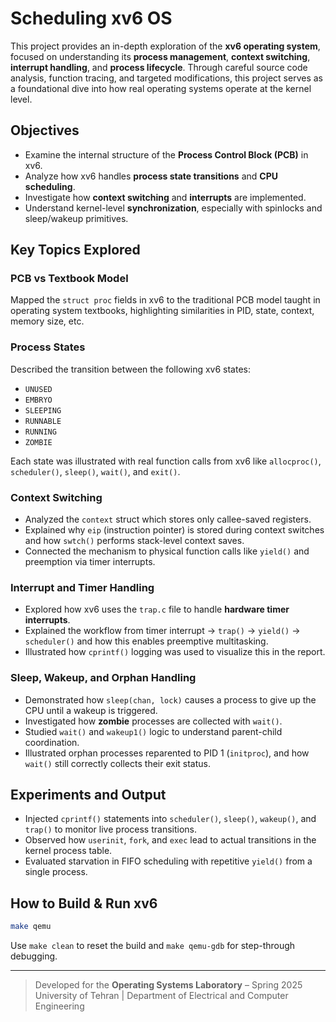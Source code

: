 # Scheduling xv6 OS

This project provides an in-depth exploration of the **xv6 operating system**, focused on understanding its **process management**, **context switching**, **interrupt handling**, and **process lifecycle**. Through careful source code analysis, function tracing, and targeted modifications, this project serves as a foundational dive into how real operating systems operate at the kernel level.

## Objectives

- Examine the internal structure of the **Process Control Block (PCB)** in xv6.
- Analyze how xv6 handles **process state transitions** and **CPU scheduling**.
- Investigate how **context switching** and **interrupts** are implemented.
- Understand kernel-level **synchronization**, especially with spinlocks and sleep/wakeup primitives.

## Key Topics Explored

### PCB vs Textbook Model
Mapped the `struct proc` fields in xv6 to the traditional PCB model taught in operating system textbooks, highlighting similarities in PID, state, context, memory size, etc.

### Process States
Described the transition between the following xv6 states:
- `UNUSED`
- `EMBRYO`
- `SLEEPING`
- `RUNNABLE`
- `RUNNING`
- `ZOMBIE`

Each state was illustrated with real function calls from xv6 like `allocproc()`, `scheduler()`, `sleep()`, `wait()`, and `exit()`.

### Context Switching
- Analyzed the `context` struct which stores only callee-saved registers.
- Explained why `eip` (instruction pointer) is stored during context switches and how `swtch()` performs stack-level context saves.
- Connected the mechanism to physical function calls like `yield()` and preemption via timer interrupts.

### Interrupt and Timer Handling
- Explored how xv6 uses the `trap.c` file to handle **hardware timer interrupts**.
- Explained the workflow from timer interrupt → `trap()` → `yield()` → `scheduler()` and how this enables preemptive multitasking.
- Illustrated how `cprintf()` logging was used to visualize this in the report.

### Sleep, Wakeup, and Orphan Handling
- Demonstrated how `sleep(chan, lock)` causes a process to give up the CPU until a wakeup is triggered.
- Investigated how **zombie** processes are collected with `wait()`.
- Studied `wait()` and `wakeup1()` logic to understand parent-child coordination.
- Illustrated orphan processes reparented to PID 1 (`initproc`), and how `wait()` still correctly collects their exit status.

## Experiments and Output
- Injected `cprintf()` statements into `scheduler()`, `sleep()`, `wakeup()`, and `trap()` to monitor live process transitions.
- Observed how `userinit`, `fork`, and `exec` lead to actual transitions in the kernel process table.
- Evaluated starvation in FIFO scheduling with repetitive `yield()` from a single process.

## How to Build & Run xv6

```bash
make qemu
```

Use `make clean` to reset the build and `make qemu-gdb` for step-through debugging.

---

> Developed for the **Operating Systems Laboratory** – Spring 2025  
> University of Tehran | Department of Electrical and Computer Engineering  